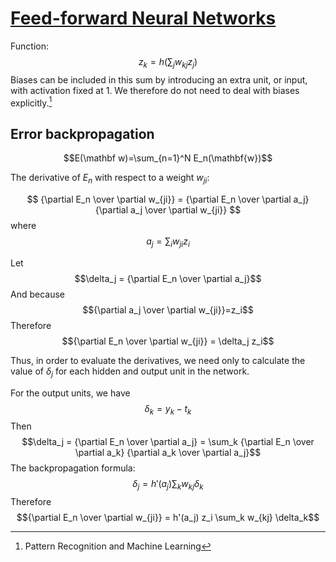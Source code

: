 # [Feed-forward Neural Networks](https://en.wikipedia.org/wiki/Feedforward_neural_network)
Function:
$$z_k=h(\sum_j {w_{kj} z_j})$$
Biases can be included in this sum by introducing an extra unit, or input, with activation fixed at $1$. We therefore do not need to deal with biases explicitly.[^prml]

## Error backpropagation
$$E(\mathbf w)=\sum_{n=1}^N E_n(\mathbf{w})$$

The derivative of $E_n$ with respect to a weight $w_{ji}$:

$$
{\partial E_n \over \partial w_{ji}}
= {\partial E_n \over \partial a_j} {\partial a_j \over \partial w_{ji}}
$$
where
$$a_j=\sum_i w_{ji} z_i$$

Let
$$\delta_j = {\partial E_n \over \partial a_j}$$
And because
$${\partial a_j \over \partial w_{ji}}=z_i$$
Therefore
$${\partial E_n \over \partial w_{ji}} = \delta_j z_i$$

Thus, in order to evaluate the derivatives, we need only to calculate the value of $\delta_j$ for each hidden and output unit in the network.

For the output units, we have
$$\delta_k=y_k-t_k$$
Then
$$\delta_j = {\partial E_n \over \partial a_j} = \sum_k {\partial E_n \over \partial a_k} {\partial a_k \over \partial a_j}$$
The backpropagation formula:
$$\delta_j = h'(a_j) \sum_k w_{kj} \delta_k$$
Therefore
$${\partial E_n \over \partial w_{ji}} = h'(a_j) z_i \sum_k w_{kj} \delta_k$$

[^prml]: Pattern Recognition and Machine Learning